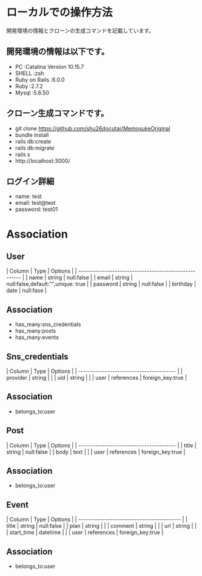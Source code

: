 
# ローカルでの操作方法
開発環境の情報とクローンの生成コマンドを記載しています。

## 開発環境の情報は以下です。
- PC            :Catalina Version 10.15.7
- SHELL         :zsh
- Ruby on Rails :6.0.0
- Ruby          :2.7.2
- Mysql         :5.6.50

## クローン生成コマンドです。
- git clone https://github.com/shu26docutar/MemosukeOriginal
- bundle install
- rails db:create
- rails db:migrate
- rails s
- http://localhost:3000/


## ログイン詳細
- name: test
- email: test@test
- password: test01

# Association
## User
|  Column  |  Type  |              Options               |
| ------------------------------------------------------ |
| name     | string | null:false                         |
| email    | string | null:false,default:"",unique: true |
| password | string | null:false                         |
| birthday | date   | null:fase                          |

## Association
- has_many:sns_credentials
- has_many:posts
- has_many:events


## Sns_credentials
|  Column  |    Type    |      Options     |
| ---------------------------------------- |
| provider | string     |                  |
| uid      | string     |                  |
| user     | references | foreign_key:true |

## Association 
- belongs_to:user


## Post
|  Column  |    Type    |      Options     |
| ---------------------------------------- |
| title    | string     | null:false       |
| body     | text       |                  |
| user     | references | foreign_key:true |

## Association
- belongs_to:user


## Event
|   Column   |    Type    |      Options     |
| ------------------------------------------ |
| title      | string     | null:false       |
| plan       | string     |                  |
| comment    | string     |                  |
| url        | string     |                  |
| start_time | datetime   |                  |
| user       | references | foreign_key:true |

## Association
- belongs_to:user